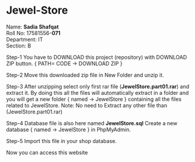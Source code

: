 # Jewel-Store
Name: **Sadia Shafqat**       
Roll No: 17581556-**071**        
Department: IT        
Section: B       

Step-1
You have to DOWNLOAD this project (repository) with DOWNLOAD ZIP button. { PATH= CODE -> DOWNLOAD ZIP }     

Step-2
Move this downloaded zip file in New Folder and unzip it.     

Step-3
After unzipping select only first rar file (**JewelStore.part01.rar**) and extract it.
By doing this all the files will automatically extract in a folder and you will get a new folder { named -> JewelStore } containing all the files related to JewelStore. 
Note: No need to Extract any other file than (JewelStore.part01.rar)        

Step-4
Database file is also here named **JewelStore.sql**
Create a new database { named -> JewelStore } in PhpMyAdmin.         

Step-5
Import this file in your shop database.          

Now you can access this website    
